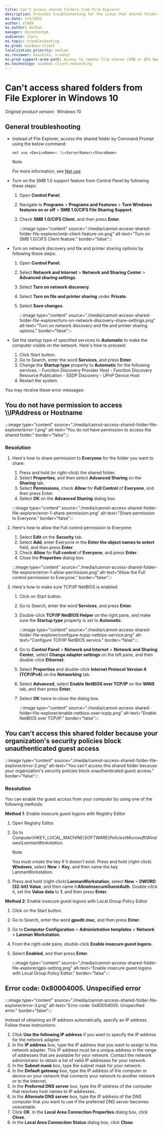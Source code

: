 ```yaml
---
title: Can't access shared folders from File Explorer
description: Provides troubleshooting for the issue that shared folders can't be accessed from File Explorer in Windows 10.
ms.date: 3/4/2021
author: xl989
ms.author: delhan
manager: dscontentpm
audience: itpro
ms.topic: troubleshooting
ms.prod: windows-client
localization_priority: medium
ms.reviewer: kaushika, v-wanyi
ms.prod-support-area-path: Access to remote file shares (SMB or DFS Namespace)
ms.technology: windows-client-networking
---
```

# Can't access shared folders from File Explorer in Windows 10

_Original product version:_ &nbsp;Windows 10

## General troubleshooting

- Instead of File Explorer, access the shared folder by Command Prompt using the below command:

    ```console
    net use <DeviceName>: \\<ServerName>\<ShareName>
    ```

    > [!NOTE]
    > For more information, see [Net use](/previous-versions/windows/it-pro/windows-server-2012-r2-and-2012/gg651155(v=ws.11)).

- Turn on the SMB 1.0 support feature from Control Panel by following these steps:
    1. Open **Control Panel**.
    2. Navigate to **Programs** > **Programs and Features** > **Turn Windows features on or off** > **SMB 1.0/CIFS File Sharing Support**.
    3. Check **SMB 1.0/CIFS Client**, and then press **Enter**.

        :::image type="content" source="./media/cannot-access-shared-folder-file-explorer/smb-client-feature-on.png" alt-text="Turn on SMB 1.0/CIFS Client feature." border="false":::
- Turn on network discovery and file and printer sharing options by following these steps:
    1. Open **Control Panel**.
    2. Select **Network and Internet** > **Network and Sharing Center** > **Advanced sharing settings**.
    3. Select **Turn on network discovery**.
    4. Select **Turn on file and printer sharing** under **Private**.
    5. Select **Save changes**.

        :::image type="content" source="./media/cannot-access-shared-folder-file-explorer/turn-on-network-discovery-share-settings.png" alt-text="Turn on network discovery and file and printer sharing options." border="false":::
- Set the startup type of specified services to **Automatic** to make the computer visible on the network. Here's how to proceed:
    1. Click Start button.
    2. Go to Search, enter the word **Services**, and press **Enter**.
    3. Change the **Startup type** property to **Automatic** for the following services.
      - Function Discovery Provider Host
      - Function Discovery Resource Publication
      - SSDP Discovery
      - UPnP Device Host
    4. Restart the system.

You may receive these error messages:

## You do not have permission to access \\\\IPAddress or Hostname

:::image type="content" source="./media/cannot-access-shared-folder-file-explorer/error-1.png" alt-text="You do not have permission to access the shared folder." border="false":::

### Resolution

1. Here's how to share permission to **Everyone** for the folder you want to share:
    1. Press and hold (or right-click) the shared folder.
    2. Select **Properties**, and then select **Advanced Sharing** on the **Sharing** tab.
    3. Select **Permissions**, check **Allow** for **Full Control** of **Everyone**, and then press Enter.
    4. Select **OK** on the **Advanced Sharing** dialog box.

    :::image type="content" source="./media/cannot-access-shared-folder-file-explorer/error-1-share-permission.png" alt-text="Share permission to Everyone." border="false":::
2. Here's how to allow the Full control permission to Everyone:
    1. Select **Edit** on the **Security** tab.
    2. Select **Add**, enter Everyone in the **Enter the object names to select** field, and then press **Enter**.
    3. Check **Allow** for **Full control** of **Everyone**, and press **Enter**.
    4. Close the **Properties** dialog box.

    :::image type="content" source="./media/cannot-access-shared-folder-file-explorer/error-1-allow-permission.png" alt-text="Allow the Full control permission to Everyone." border="false":::
3. Here's how to make sure TCP/IP NetBIOS is enabled:
    1. Click on Start button.
    2. Go to Search, enter the word **Services**, and press **Enter**.
    3. Double-click **TCP/IP NetBIOS Helper** on the right pane, and make sure the **Startup type** property is set to **Automatic**.

       :::image type="content" source="./media/cannot-access-shared-folder-file-explorer/configure-tcpip-netbios-service.png" alt-text="Configure TCP/IP NetBIOS service." border="false":::
    4. Go to **Control Panel** > **Network and Internet** > **Network and Sharing Center**, select **Change adapter settings** on the left pane, and then double-click **Ethernet**.
    5. Select **Properties** and double-click **Internet Protocol Version 4 (TCP/IPv4)** on the **Networking** tab.
    6. Select **Advanced**, select **Enable NetBIOS over TCP/IP** on the **WINS** tab, and then press **Enter**.
    7. Select **OK** twice to close the dialog box.

       :::image type="content" source="./media/cannot-access-shared-folder-file-explorer/enable-netbios-over-tcpip.png" alt-text="Enable NetBIOS over TCP/IP." border="false":::

## You can't access this shared folder because your organization's security policies block unauthenticated guest access

:::image type="content" source="./media/cannot-access-shared-folder-file-explorer/error-2.png" alt-text="You can't access this shared folder because your organization's security policies block unauthenticated guest access." border="false":::

### Resolution

You can enable the guest access from your computer by using one of the following methods:

**Method 1**: Enable insecure guest logons with Registry Editor

1. Open Registry Editor.
2. Go to *Computer\HKEY_LOCAL_MACHINE\SOFTWARE\Policies\Microsoft\Windows\LanmanWorkstation*.
    > [!NOTE]
    > You must create the key if it doesn't exist. Press and hold (right-click) **Windows**, select **New** > **Key**, and then name the key LanmanWorkstation.

3. Press and hold (right-click) **LanmanWorkstation**, select **New** > **DWORD (32-bit) Value**, and then name it **AllowInsecureGuestAuth**. Double-click it, set the **Value data** to **1**, and then press **Enter**.

**Method 2**: Enable insecure guest logons with Local Group Policy Editor

1. Click on the Start button.
2. Go to Search, enter the word **gpedit.msc**, and then press **Enter**.
3. Go to **Computer Configuration** > **Administrative templates** > **Network** > **Lanman Workstation**.
4. From the right-side pane, double-click **Enable insecure guest logons**.
5. Select **Enabled**, and then press **Enter**.

    :::image type="content" source="./media/cannot-access-shared-folder-file-explorer/gpo-setting.png" alt-text="Enable insecure guest logons with Local Group Policy Editor." border="false":::

## Error code: 0x80004005. Unspecified error

:::image type="content" source="./media/cannot-access-shared-folder-file-explorer/error-3.png" alt-text="Error code: 0x80004005. Unspecified error." border="false":::

Instead of obtaining an IP address automatically, specify an IP address. Follow these instructions:

1. Click **Use the following IP address** if you want to specify the IP address for the network adapter.
2. In the **IP address** box, type the IP address that you want to assign to this network adapter. This IP address must be a unique address in the range of addresses that are available for your network. Contact the network administrator to obtain a list of valid IP addresses for your network.
3. In the **Subnet mask** box, type the subnet mask for your network.
4. In the **Default gateway** box, type the IP address of the computer or device on your network that connects your network to another network or to the Internet.
5. In the **Preferred DNS server** box, type the IP address of the computer that resolves host names to IP addresses.
6. In the **Alternate DNS server** box, type the IP address of the DNS computer that you want to use if the preferred DNS server becomes unavailable.
7. Click **OK**. In the **Local Area Connection Properties** dialog box, click **Close**.
8. In the **Local Area Connection Status** dialog box, click **Close**.
